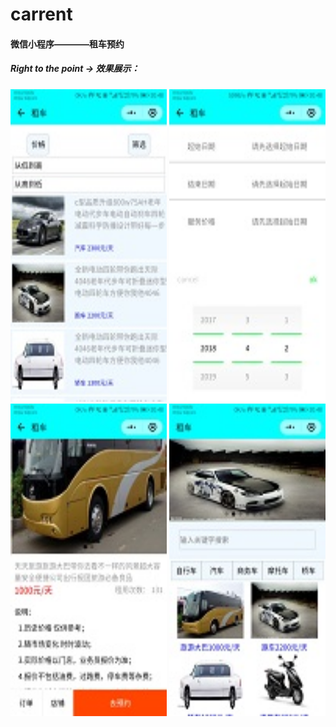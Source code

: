 # carrent
#### 微信小程序————租车预约
##### Right to the point -> 效果展示：<br>
<div align = "center" style = {margin: "0 auto"}>
<img src = "https://github.com/Fatty-Fish/carrent/raw/master/images/1.jpg" width = "250px" height = "500px" align=center/>
<img src = "https://github.com/Fatty-Fish/carrent/raw/master/images/2.jpg" width = "250px" height = "500px" align=center/>
<img src = "https://github.com/Fatty-Fish/carrent/raw/master/images/3.jpg" width = "250px" height = "500px" align=center/>
<img src = "https://github.com/Fatty-Fish/carrent/raw/master/images/4.jpg" width = "250px" height = "500px" align=center/>
</div>
